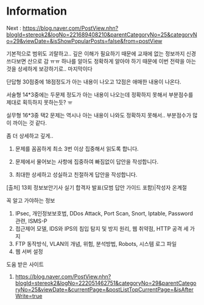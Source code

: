 # Information

Next : https://blog.naver.com/PostView.nhn?blogId=stereok2&logNo=221689408210&parentCategoryNo=25&categoryNo=29&viewDate=&isShowPopularPosts=false&from=postView


기본적으로 범위도 괴랄하고.. 깊은 이해가 필요하기 때문에 교재에 없는 정보까지 신경쓰다보면 산으로 감 ㅠㅠ
하나를 알아도 정확하게 알아야 하기 때문에 이번 전략을 아는 것을 상세하게 보강하기로.. 마지막이다

단답형 30점중에 18점정도가 아는 내용이 나오고 12점은 애매한 내용이 나온다.

서술형 14*3중에는 두문제 정도가 아는 내용이 나오는데 정확하지 못해서 부분점수를 제대로 획득하지 못하는듯? ㅠ 

실무형 16*3중 택2 문제는 역시나 아는 내용이 나와도 정확하지 못해서.. 부분점수가 많이 까이는 것 같다.

좀 더 상세하고 깊게..

1) 문제를 꼼꼼하게 최소 3번 이상 집중해서 읽도록 합니다.

2) 문제에서 물어보는 사항에 집중하여 빠짐없이 답안을 작성합니다.

3) 최대한 상세하고 성실하고 친절하게 답안을 작성합니다.

[출처] 13회 정보보안기사 실기 합격자 발표(모범 답안 가이드 포함)|작성자 온계절


꼭 알고 가야하는 정보

1. IPsec, 개인정보보호법, DDos Attack, Port Scan, Snort, Iptable, Password 관련, ISMS-P
2. 접근제어 모델, IDS와 IPS의 침입 탐지 및 방지 원리, 웹 취약점, HTTP 공격 세 가지
3. FTP 동작방식, VLAN의 개념, 위험, 분석방법, Robots, 시스템 로그 파일
4. 웹 서버 설정

도움 받은 사이트  

1. https://blog.naver.com/PostView.nhn?blogId=stereok2&logNo=222051462751&categoryNo=29&parentCategoryNo=25&viewDate=&currentPage=&postListTopCurrentPage=&isAfterWrite=true

